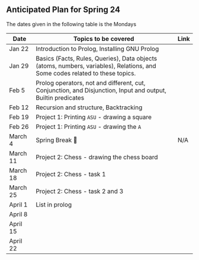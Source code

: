 ## Anticipated Plan for Spring 24 
The dates given in the following table is the Mondays


|Date|Topics to be covered|Link|
|----|--------------------|----|
|Jan 22|Introduction to Prolog, Installing GNU Prolog||
|Jan 29|Basics (Facts, Rules, Queries), Data objects (atoms, numbers, variables), Relations, and Some codes related to these topics.||
|Feb 5|Prolog operators, not and different, cut, Conjunction, and Disjunction, Input and output, Builtin predicates||
|Feb 12|Recursion and structure, Backtracking||
|Feb 19|Project 1: Printing `ASU` - drawing a square||
|Feb 26|Project 1: Printing `ASU` - drawing the `A`||
|March 4|Spring Break 🌴|N/A|
|March 11|Project 2: Chess - drawing the chess board||
|March 18|Project 2: Chess - task 1||
|March 25|Project 2: Chess - task 2 and 3||
|April 1|List in prolog||
|April 8|||
|April 15|||
|April 22|||
